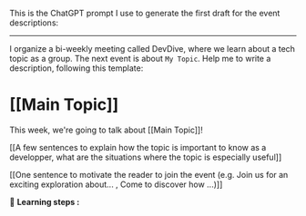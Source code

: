 This is the ChatGPT prompt I use to generate the first draft for the event descriptions:

---

I organize a bi-weekly meeting called DevDive, where we learn about a tech topic as a group.
The next event is about `My Topic`. Help me to write a description, following this template:

# [[Main Topic]]

This week, we're going to talk about [[Main Topic]]!

[[A few sentences to explain how the topic is important to know as a developper, what are the situations where the topic is especially useful]]

[[One sentence to motivate the reader to join the event (e.g. Join us for an exciting exploration about... , Come to discover how ...)]]

🔬 **Learning steps :**
